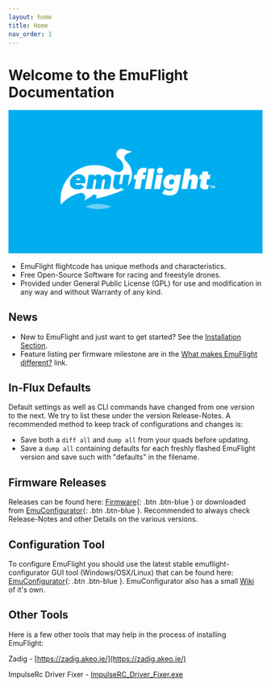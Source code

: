 ```yaml
---
layout: home
title: Home
nav_order: 1
---
```


# [](#header-1)Welcome to the EmuFlight Documentation


![](/assets/artwork/EMUFLIGHT-LOGO_-01_SolidBlue.png)

- EmuFlight flightcode has unique methods and characteristics.
- Free Open-Source Software for racing and freestyle drones.
- Provided under General Public License (GPL) for use and modification in any way and without Warranty of any kind.

## [](#header-2)News

- New to EmuFlight and just want to get started? See the [Installation Section](/getting-started/Installation.html).
- Feature listing per firmware milestone are in the [What makes EmuFlight different?](/getting-started/What-makes-EmuFlight-different.html) link.

## [](#header-3)In-Flux Defaults

Default settings as well as CLI commands have changed from one version to the next. We try to list these under the version Release-Notes. A recommended method to keep track of configurations and changes is:

- Save both a `diff all` and `dump all` from your quads before updating.
- Save a `dump all` containing defaults for each freshly flashed EmuFlight version and save such with "defaults" in the filename.

## [](#header-4)Firmware Releases 

Releases can be found here: <span class="fs-2">[Firmware](https://github.com/emuflight/EmuFlight/releases){: .btn .btn-blue }</span> or downloaded from <span class="fs-2">[EmuConfigurator](https://github.com/emuflight/EmuConfigurator/releases){: .btn .btn-blue }</span>. Recommended to always check Release-Notes and other Details on the various versions.

## [](#header-5)Configuration Tool

To configure EmuFlight you should use the latest stable emuflight-configurator GUI tool (Windows/OSX/Linux) that can be found here: <span class="fs-2">[EmuConfigurator](https://github.com/emuflight/EmuConfigurator/releases){: .btn .btn-blue }</span>. EmuConfigurator also has a small [Wiki](https://github.com/emuflight/EmuConfigurator/wiki) of it's own.

## [](#header-6)Other Tools

Here is a few other tools that may help in the process of installing EmuFlight:

Zadig - [https://zadig.akeo.ie/](https://zadig.akeo.ie/)

ImpulseRc Driver Fixer - [ImpulseRC_Driver_Fixer.exe](https://impulserc.blob.core.windows.net/utilities/ImpulseRC_Driver_Fixer.exe)